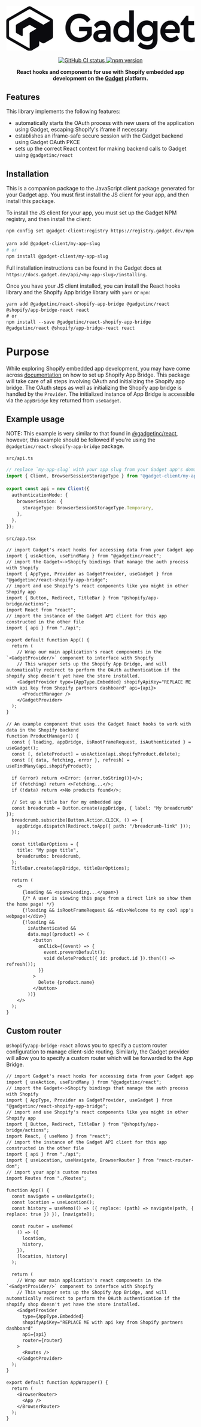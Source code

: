 <div align="center">
  <p>
    <img alt="Gadget logo" src="https://raw.githubusercontent.com/gadget-inc/js-clients/main/docs/assets/gadget-logo.png" />
  </p>
  <p>
    <a href="">
      <img alt="GitHub CI status" src="https://badgen.net/github/checks/gadget-inc/js-clients/main/Test?label=CI" />
    </a>
    <a href="https://www.npmjs.com/package/@gadgetinc/react-shopify-app-bridge">
      <img alt="npm version" src="https://badgen.net/npm/dw/@gadgetinc/react-shopify-app-bridge?color=4148f2" />
    </a>
  </p>
  <p>
    <strong>
      React hooks and components for use with Shopify embedded app development on the <a href="https://gadget.dev">Gadget</a> platform.
    </strong>
  </p>
</div>

## Features

This library implements the following features:

- automatically starts the OAuth process with new users of the application using Gadget, escaping Shopify's iframe if necessary
- establishes an iframe-safe secure session with the Gadget backend using Gadget OAuth PKCE
- sets up the correct React context for making backend calls to Gadget using `@gadgetinc/react`

## Installation

This is a companion package to the JavaScript client package generated for your Gadget app. You must first install the JS client for your app, and then install this package.

To install the JS client for your app, you must set up the Gadget NPM registry, and then install the client:

```bash
npm config set @gadget-client:registry https://registry.gadget.dev/npm

yarn add @gadget-client/my-app-slug
# or
npm install @gadget-client/my-app-slug
```

Full installation instructions can be found in the Gadget docs at `https://docs.gadget.dev/api/<my-app-slug>/installing`.

Once you have your JS client installed, you can install the React hooks library and the Shopify App bridge library with `yarn` or `npm`:

```
yarn add @gadgetinc/react-shopify-app-bridge @gadgetinc/react @shopify/app-bridge-react react
# or
npm install --save @gadgetinc/react-shopify-app-bridge @gadgetinc/react @shopify/app-bridge-react react
```

# Purpose

While exploring Shopify embedded app development, you may have come across [documentation](https://shopify.dev/apps/tools/app-bridge/getting-started) on how to set up Shopify App Bridge. This package will take care of all steps involving OAuth and initializing the Shopify app bridge. The OAuth steps as well as initializing the Shopify app bridge is handled by the `Provider`. The initialized instance of App Bridge is accessible via the `appBridge` key returned from `useGadget`.

## Example usage

NOTE: This example is very similar to that found in [@gadgetinc/react](https://github.com/gadget-inc/js-clients/tree/main/packages/react), however, this example should be followed if you're using the `@gadgetinc/react-shopify-app-bridge` package.

`src/api.ts`

```typescript
// replace `my-app-slug` with your app slug from your Gadget app's domain
import { Client, BrowserSessionStorageType } from "@gadget-client/my-app-slug";

export const api = new Client({
  authenticationMode: {
    browserSession: {
      storageType: BrowserSessionStorageType.Temporary,
    },
  },
});
```

`src/app.tsx`

```tsx
// import Gadget's react hooks for accessing data from your Gadget app
import { useAction, useFindMany } from "@gadgetinc/react";
// import the Gadget<->Shopify bindings that manage the auth process with Shopify
import { AppType, Provider as GadgetProvider, useGadget } from "@gadgetinc/react-shopify-app-bridge";
// import and use Shopify's react components like you might in other Shopify app
import { Button, Redirect, TitleBar } from "@shopify/app-bridge/actions";
import React from "react";
// import the instance of the Gadget API client for this app constructed in the other file
import { api } from "./api";

export default function App() {
  return (
    // Wrap our main application's react components in the `<GadgetProvider/>` component to interface with Shopify
    // This wrapper sets up the Shopify App Bridge, and will automatically redirect to perform the OAuth authentication if the shopify shop doesn't yet have the store installed.
    <GadgetProvider type={AppType.Embedded} shopifyApiKey="REPLACE ME with api key from Shopify partners dashboard" api={api}>
      <ProductManager />
    </GadgetProvider>
  );
}

// An example component that uses the Gadget React hooks to work with data in the Shopify backend
function ProductManager() {
  const { loading, appBridge, isRootFrameRequest, isAuthenticated } = useGadget();
  const [, deleteProduct] = useAction(api.shopifyProduct.delete);
  const [{ data, fetching, error }, refresh] = useFindMany(api.shopifyProduct);

  if (error) return <>Error: {error.toString()}</>;
  if (fetching) return <>Fetching...</>;
  if (!data) return <>No products found</>;

  // Set up a title bar for my embedded app
  const breadcrumb = Button.create(appBridge, { label: "My breadcrumb" });
  breadcrumb.subscribe(Button.Action.CLICK, () => {
    appBridge.dispatch(Redirect.toApp({ path: "/breadcrumb-link" }));
  });

  const titleBarOptions = {
    title: "My page title",
    breadcrumbs: breadcrumb,
  };
  TitleBar.create(appBridge, titleBarOptions);

  return (
    <>
      {loading && <span>Loading...</span>}
      {/* A user is viewing this page from a direct link so show them the home page! */}
      {!loading && isRootFrameRequest && <div>Welcome to my cool app's webpage!</div>}
      {!loading &&
        isAuthenticated &&
        data.map((product) => (
          <button
            onClick={(event) => {
              event.preventDefault();
              void deleteProduct({ id: product.id }).then(() => refresh());
            }}
          >
            Delete {product.name}
          </button>
        ))}
    </>
  );
}
```

## Custom router

`@shopify/app-bridge-react` allows you to specify a custom router configuration to manage client-side routing. Similarly, the Gadget provider will allow you to specify a custom router which will be forwarded to the App Bridge.

```tsx
// import Gadget's react hooks for accessing data from your Gadget app
import { useAction, useFindMany } from "@gadgetinc/react";
// import the Gadget<->Shopify bindings that manage the auth process with Shopify
import { AppType, Provider as GadgetProvider, useGadget } from "@gadgetinc/react-shopify-app-bridge";
// import and use Shopify's react components like you might in other Shopify app
import { Button, Redirect, TitleBar } from "@shopify/app-bridge/actions";
import React, { useMemo } from "react";
// import the instance of the Gadget API client for this app constructed in the other file
import { api } from "./api";
import { useLocation, useNavigate, BrowserRouter } from "react-router-dom";
// import your app's custom routes
import Routes from "./Routes";

function App() {
  const navigate = useNavigate();
  const location = useLocation();
  const history = useMemo(() => ({ replace: (path) => navigate(path, { replace: true }) }), [navigate]);

  const router = useMemo(
    () => ({
      location,
      history,
    }),
    [location, history]
  );

  return (
    // Wrap our main application's react components in the `<GadgetProvider/>` component to interface with Shopify
    // This wrapper sets up the Shopify App Bridge, and will automatically redirect to perform the OAuth authentication if the shopify shop doesn't yet have the store installed.
    <GadgetProvider
      type={AppType.Embedded}
      shopifyApiKey="REPLACE ME with api key from Shopify partners dashboard"
      api={api}
      router={router}
    >
      <Routes />
    </GadgetProvider>
  );
}

export default function AppWrapper() {
  return (
    <BrowserRouter>
      <App />
    </BrowserRouter>
  );
}
```
